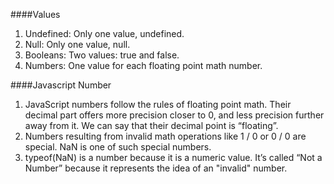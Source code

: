 
####Values
1. Undefined: Only one value, undefined.
2. Null: Only one value, null.
3. Booleans: Two values: true and false.
4. Numbers: One value for each floating point math number.


####Javascript Number
1. JavaScript numbers follow the rules of floating point math. Their decimal part offers more precision closer to 0, and less precision further away from it. We can say that their decimal point is “floating”.
2. Numbers resulting from invalid math operations like 1 / 0 or 0 / 0 are special. NaN is one of such special numbers.
3. typeof(NaN) is a number because it is a numeric value. It’s called “Not a Number” because it represents the idea of an "invalid" number.